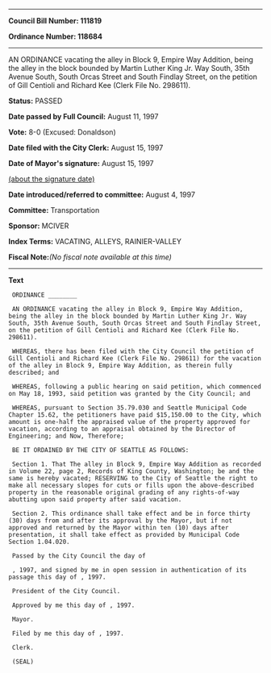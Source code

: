 

********

**Council Bill Number: 111819**
   
**Ordinance Number: 118684**
********

 AN ORDINANCE vacating the alley in Block 9, Empire Way Addition, being the alley in the block bounded by Martin Luther King Jr. Way South, 35th Avenue South, South Orcas Street and South Findlay Street, on the petition of Gill Centioli and Richard Kee (Clerk File No. 298611).

**Status:** PASSED
   
**Date passed by Full Council:** August 11, 1997
   
**Vote:** 8-0 (Excused: Donaldson)
   
**Date filed with the City Clerk:** August 15, 1997
   
**Date of Mayor's signature:** August 15, 1997
   
[(about the signature date)](/~public/approvaldate.htm)
   
   
   
**Date introduced/referred to committee:** August 4, 1997
   
**Committee:** Transportation
   
**Sponsor:** MCIVER
   
   
**Index Terms:** VACATING, ALLEYS, RAINIER-VALLEY

**Fiscal Note:**_(No fiscal note available at this time)_

********

**Text**
   
```
 ORDINANCE ________

 AN ORDINANCE vacating the alley in Block 9, Empire Way Addition, being the alley in the block bounded by Martin Luther King Jr. Way South, 35th Avenue South, South Orcas Street and South Findlay Street, on the petition of Gill Centioli and Richard Kee (Clerk File No. 298611).

 WHEREAS, there has been filed with the City Council the petition of Gill Centioli and Richard Kee (Clerk File No. 298611) for the vacation of the alley in Block 9, Empire Way Addition, as therein fully described; and

 WHEREAS, following a public hearing on said petition, which commenced on May 18, 1993, said petition was granted by the City Council; and

 WHEREAS, pursuant to Section 35.79.030 and Seattle Municipal Code Chapter 15.62, the petitioners have paid $15,150.00 to the City, which amount is one-half the appraised value of the property approved for vacation, according to an appraisal obtained by the Director of Engineering; and Now, Therefore;

 BE IT ORDAINED BY THE CITY OF SEATTLE AS FOLLOWS:

 Section 1. That The alley in Block 9, Empire Way Addition as recorded in Volume 22, page 2, Records of King County, Washington; be and the same is hereby vacated; RESERVING to the City of Seattle the right to make all necessary slopes for cuts or fills upon the above-described property in the reasonable original grading of any rights-of-way abutting upon said property after said vacation.

 Section 2. This ordinance shall take effect and be in force thirty (30) days from and after its approval by the Mayor, but if not approved and returned by the Mayor within ten (10) days after presentation, it shall take effect as provided by Municipal Code Section 1.04.020.

 Passed by the City Council the day of

 , 1997, and signed by me in open session in authentication of its passage this day of , 1997.

 President of the City Council.

 Approved by me this day of , 1997.

 Mayor.

 Filed by me this day of , 1997.

 Clerk.

 (SEAL)

```

